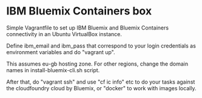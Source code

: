 IBM Bluemix Containers box
==========================

Simple Vagrantfile to set up IBM Bluemix and Bluemix Containers
connectivity in an Ubuntu VirtualBox instance.

Define ibm_email and ibm_pass that correspond to your login
credentials as environment variables and do "vagrant up".

This assumes eu-gb hosting zone. For other regions, change the domain
names in install-bluemix-cli.sh script.

After that, do "vagrant ssh" and use "cf ic info" etc to do
your tasks against the cloudfoundry cloud by Bluemix, or
"docker" to work with images locally.
